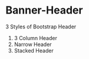 # Banner-Header
3 Styles of Bootstrap Header
<ol>
<li> 3 Column Header
<li> Narrow Header
<li> Stacked Header
</ol>
